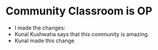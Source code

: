# Community Classroom is OP 
- I made the changes:
- Kunal Kushwaha says that this community is amazing.
- Kunal made this change
